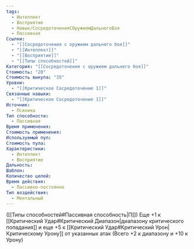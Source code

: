 ```yaml
---
tags:
  - Интеллект
  - Восприятие
  - Навык/СосредоточенияСОружиемДальнегоБоя
  - Пассивная
Ссылки:
  - "[[Сосредоточения с оружием дальнего боя]]"
  - "[[Интеллект]]"
  - "[[Восприятие]]"
  - "[[Типы способностей]]"
Категория: "[[Сосредоточения с оружием дальнего боя]]"
Стоимость: "20"
Стоимость выкупа: "35"
Уровни:
  - "[[Критическое Сосредоточение 1]]"
Связанные навыки:
  - "[[Критическое Сосредоточение 1]]"
Источник:
  - Психика
Тип способности:
  - Пассивная
Время применения: 
Стоимость применения: 
Используемый пул: 
Стоимость пула: 
Характеристики:
  - Интеллект
  - Восприятие
Дальность: 
Шаблон: 
Количество целей: 
Время действия:
  - Пассивно-постоянно
Тип воздействия:
  - Ментальный
---
```

([[Типы способностей#Пассивная способность|П]]) Еще +1 к [[Критический Удар#Критический Диапазон|диапазону критического попадания]] и еще +5 к [[Критический Удар#Критический Урон|Критическому Урону]] от указанных атак (Всего +2 к диапазону и +10 к Урону)